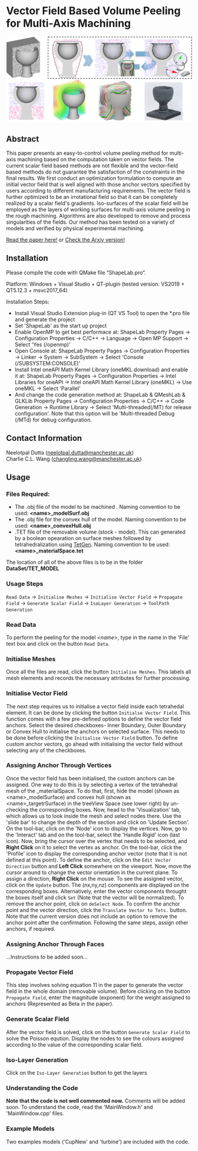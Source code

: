 # Vector Field Based Volume Peeling for Multi-Axis Machining

![Pipeline of the method](./Images/pipeline.jpg)

## Abstract
This paper presents an easy-to-control volume peeling method for multi-axis machining based on the computation taken on vector fields. The current scalar field based methods are not flexible and the vector-field based methods do not guarantee the satisfaction of the constraints in the final results. We first conduct an optimization formulation to compute an initial vector field that is well aligned with those anchor vectors specified by users according to different manufacturing requirements. The vector field is further optimized to be an irrotational field so that it can be completely realized by a scalar field's gradients. Iso-surfaces of the scalar field will be employed as the layers of working surfaces for multi-axis volume peeling in the rough machining. Algorithms are also developed to remove and process singularities of the fields. Our method has been tested on a variety of models and verified by physical experimental machining. 

[Read the paper here!](https://doi.org/10.1115/1.4063861)
or
[Check the Arxiv version!](https://arxiv.org/pdf/2308.00472.pdf)


## Installation
Please compile the code with QMake file “ShapeLab.pro”.

Platform: Windows + Visual Studio + QT-plugin (tested version: VS2019 + QT5.12.3 + msvc2017_64)

Installation Steps:
- Install Visual Studio Extension plug-in (QT VS Tool) to open the *.pro file and generate the project
- Set 'ShapeLab' as the start up project
- Enable OpenMP to get best performace at: ShapeLab Property Pages -> Configuration Properties -> C/C++ -> Language -> Open MP Support -> Select 'Yes (/openmp)'
- Open Console at: ShapeLab Property Pages -> Configuration Properties -> Linker -> System -> SubSystem -> Select 'Console (/SUBSYSTEM:CONSOLE)'
- Install Intel oneAPI Math Kernel Library (oneMKL download) and enable it at: ShapeLab Property Pages -> Configuration Properties -> Intel Libraries for oneAPI -> Intel oneAPI Math Kernel Library (oneMKL) -> Use oneMKL -> Select 'Parallel'
- And change the code generation method at: ShapeLab & QMeshLab & GLKLib Property Pages -> Configuration Properties -> C/C++ -> Code Generation -> Runtime Library -> Select 'Multi-threaded(/MT) for release configuration'. Note that this option will be 'Multi-threaded Debug (/MTd) for debug configuration.

## Contact Information
Neelotpal Dutta ([neelotpal.dutta@manchester.ac.uk](mailto:neelotpal.dutta@manchester.ac.uk))\
Charlie C.L. Wang ([changling.wang@manchester.ac.uk](mailto:changling.wang@manchester.ac.uk))

## Usage
### Files Required:
  - The .obj file of the model to be machined . Naming convention to be used: **\<name\>_modelSurf.obj**
  - The .obj file for the convex hull of the model. Naming convention to be used: **\<name\>_convexHull.obj**
  - .TET file of the removable volume (stock - model). This can generated by a boolean opearation on surface meshes followed by tetrahedralization using [TetGen](https://wias-berlin.de/software/index.jsp?id=TetGen&lang=1). Naming convention to be used: **\<name\>_materialSpace.tet**

  The location of all of the above files is to be in the folder **DataSet/TET_MODEL**

### Usage Steps
`Read Data` -> `Initialise Meshes` -> `Initialise Vector Field` -> `Propagate Field` -> `Generate Scalar Field` -> `IsoLayer Generation` -> `ToolPath Generation`

### Read Data
To perform the peeling for the model *\<name\>*, type in the name in the 'File' text box and click on the button `Read Data`.

### Initialise Meshes
Once all the files are read, click the button `Initialise Meshes`. This labels all mesh elements and records the necessary attributes for further processing.


### Initialise Vector Field
The next step requires us to initialise a vector field inside each tetrahedal element. It can be done by clicking the button `Initialse Vector Field`. This function comes with a few pre-defined options to define the vector field anchors. Select the desired checkboxes- Inner Boundary, Outer Boundary
or Convex Hull to initialise the anchors on selected surface. This needs to be done before clicking the `Initialise Vector Field` button. To define custom anchor vectors, go ahead with initialising the vector field without selecting any of the checkboxes.

### Assigning Anchor Through Vertices
Once the vector field has been initialised, the custom anchors can be assigned. One way to do this is by selecting a vertex of the tetrahedral mesh of the <name>_materialSpace. To do that, first, hide the model (shown as \<name\>_modelSurface) and convex hull (shown as \<name\>_targetrSurface) in the treeView Space (see lower right) by un-checking the corresponding boxes. Now, head to the 'Visualization' tab, which allows us to look inside the mesh and select nodes there. Use the 'slide bar' to change the depth of the section and click on 'Update Section'. On the tool-bar, click on the 'Node' icon to display the vertices.  Now, go to the 'Interact' tab and on the tool-bar, select the 'Handle Rigid' icon (last icon). Now, bring the cursor over the vertex that needs to be selected, and **Right Click** on it to select the vertex as anchor. On  the tool-bar, click the 'Profile' icon to display the corresponding anchor vector (note that it is not defined at this point). To define the anchor, click on the `Edit Vector Direction` button and **Left Click** somewhere on the viewport. Now, move the cursor around to change the vector orientation in the current plane. To assign a direction, **Right Click** on the mouse. To see the assigned vector, click on the `Update` button. The (nx,ny,nz) components are displayed on the corresponding boxes. Alternatively, enter the vector components throught the boxes itself and click `Set` (Note that the vector will be normalized). To remove the anchor point, click on `deSelect Node`. To confirm the anchor point and the vector direction, click the `Translate Vector to Tets.` button. Note that the current version does not include an option to remove the anchor point after the confirmation. Following the same steps, assign other anchors, if required.

### Assigning Anchor Through Faces
 ...Instructions to be added soon...

### Propagate Vector Field
This step involves solving equation 11 in the paper to generate the vector field in the whole domain (removable volume). Before clicking on the button `Propagate Field`, enter the magnitude (exponent) for the weight assigned to anchors (Represented as Beta in the paper).

### Generate Scalar Field
After the vector field is solved, click on the button `Generate Scalar Field` to solve the Poisson eqution. Display the nodes to see the colours assigned according to the value of the corresponding scalar field.

### Iso-Layer Generation
Click on the `Iso-Layer Generation` button to get the layers

### Understanding the Code
**Note that the code is not well commented now.** Comments will be added soon. To understand the code, read the 'MainWindow.h' and 'MainWindow.cpp' files.

### Example Models
Two examples models ('CupNew' and 'turbine') are included with the code.
 
